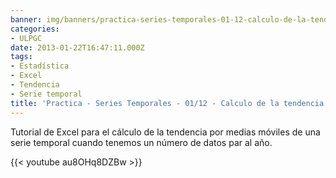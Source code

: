 ```yaml
---
banner: img/banners/practica-series-temporales-01-12-calculo-de-la-tendencia-p-par.jpg
categories:
- ULPGC
date: 2013-01-22T16:47:11.000Z
tags:
- Estadística
- Excel
- Tendencia
- Serie temporal
title: 'Practica - Series Temporales - 01/12 - Calculo de la tendencia (p par)'
---
```


Tutorial de Excel para el cálculo de la tendencia por medias móviles de una serie temporal cuando tenemos un número de datos par al año.

{{< youtube au8OHq8DZBw >}}
